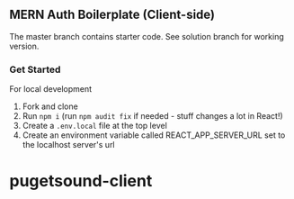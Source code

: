 ## MERN Auth Boilerplate (Client-side)

The master branch contains starter code. See solution branch for working version.

### Get Started

For local development

1. Fork and clone
2. Run `npm i` (run `npm audit fix` if needed - stuff changes a lot in React!)
3. Create a `.env.local` file at the top level 
4. Create an environment variable called REACT_APP_SERVER_URL set to the localhost server's url
# pugetsound-client
